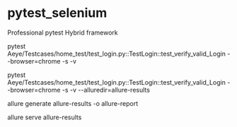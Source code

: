 # pytest_selenium
Professional pytest Hybrid framework

pytest Aeye/Testcases/home_test/test_login.py::TestLogin::test_verify_valid_Login --browser=chrome -s -v

pytest Aeye/Testcases/home_test/test_login.py::TestLogin::test_verify_valid_Login --browser=chrome -s -v --alluredir=allure-results

allure generate allure-results -o allure-report

allure serve allure-results